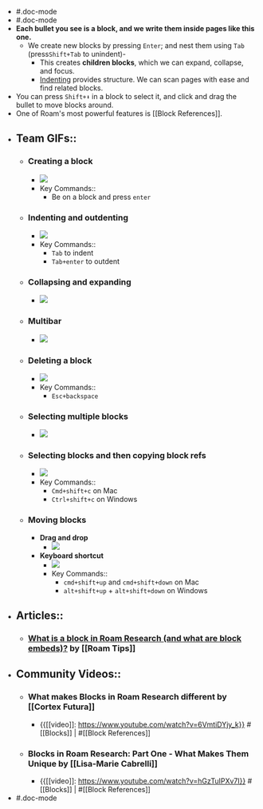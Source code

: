 - #.doc-mode
- #.doc-mode
- **Each bullet you see is a __block__, and we write them inside pages like this one.**
    - We create new blocks by pressing `Enter`; and nest them using `Tab` (press`Shift+Tab` to unindent)-
        - This creates __children blocks__, which we can expand, collapse, and focus. 
        - [Indenting]([[Indentation]]) provides structure. We can scan pages with ease and find related blocks. 
- You can press `Shift+⬇` in a block to select it, and click and drag the bullet to move blocks around.
- One of Roam's most powerful features is [[Block References]].
- ## Team GIFs::
    - ### Creating a block
        - ![](https://firebasestorage.googleapis.com/v0/b/firescript-577a2.appspot.com/o/imgs%2Fapp%2Fhelp-documentation%2F4KKGac0myW.gif?alt=media&token=23236602-27d8-4e00-aa2a-259a5d1562f3)
        - Key Commands::
            - Be on a block and press `enter`
    - ### Indenting and outdenting
        - ![](https://firebasestorage.googleapis.com/v0/b/firescript-577a2.appspot.com/o/imgs%2Fapp%2Fhelp-documentation%2FOMLRPp1fPc.gif?alt=media&token=72fc6367-48f3-4b02-b740-f5baa7178973)
        - Key Commands::
            - `Tab` to indent
            - `Tab+enter` to outdent
    - ### Collapsing and expanding
        - ![](https://firebasestorage.googleapis.com/v0/b/firescript-577a2.appspot.com/o/imgs%2Fapp%2Fhelp-documentation%2FC5HT7C2C1X.gif?alt=media&token=d5193776-200a-4dcc-9957-13543c7bc213)
    - ### Multibar
        - ![](https://firebasestorage.googleapis.com/v0/b/firescript-577a2.appspot.com/o/imgs%2Fapp%2Fhelp-documentation%2Fj9ezPYAzrK.gif?alt=media&token=d159ce29-2c07-4a68-aa4c-52b75b632904)
    - ### Deleting a block
        - ![](https://firebasestorage.googleapis.com/v0/b/firescript-577a2.appspot.com/o/imgs%2Fapp%2Fhelp-documentation%2FJMqg0xNnlb.gif?alt=media&token=f0665abb-06f0-4d1d-97fe-2c65bea1699c)
        - Key Commands::
            - `Esc+backspace`
    - ### Selecting multiple blocks
        - ![](https://firebasestorage.googleapis.com/v0/b/firescript-577a2.appspot.com/o/imgs%2Fapp%2Fhelp-documentation%2F_gqm2vZh9H.gif?alt=media&token=01a5a243-47cc-4e45-ad82-5668e3808fd3)
    - ### Selecting blocks and then copying block refs
        - ![](https://firebasestorage.googleapis.com/v0/b/firescript-577a2.appspot.com/o/imgs%2Fapp%2Fhelp-documentation%2Fl44WdD6W-a.gif?alt=media&token=6dab5147-938c-4a3b-af1a-21f808024ed5)
        - Key Commands::
            - `Cmd+shift+c` on Mac
            - `Ctrl+shift+c` on Windows
    - ### Moving blocks
        - **Drag and drop**
            - ![](https://firebasestorage.googleapis.com/v0/b/firescript-577a2.appspot.com/o/imgs%2Fapp%2Fhelp-documentation%2FbzKfwa_bqQ.gif?alt=media&token=227b9e1c-a42e-4e34-b2d0-840084b2040f)
        - **Keyboard shortcut**
            - ![](https://firebasestorage.googleapis.com/v0/b/firescript-577a2.appspot.com/o/imgs%2Fapp%2Fhelp-documentation%2FpVFK4Mz-u5.gif?alt=media&token=cebec529-95d9-41b8-8613-48ad41cf0067)
            - Key Commands::
                - `cmd+shift+up` and `cmd+shift+down` on Mac
                - `alt+shift+up` + `alt+shift+down` on Windows
- ## Articles::
    - ### [What is a block in Roam Research (and what are block embeds)?](https://www.roamtips.com/home/what-is-block-roam-research) by [[Roam Tips]]
- ## Community Videos::
    - ### What makes Blocks in Roam Research different by [[Cortex Futura]]
        - {{[[video]]: https://www.youtube.com/watch?v=6VmtiDYjy_k}}
#[[Blocks]] | #[[Block References]]
    - ### Blocks in Roam Research: Part One - What Makes Them Unique by [[Lisa-Marie Cabrelli]]
        - {{[[video]]: https://www.youtube.com/watch?v=hGzTuIPXv7I}}
#[[Blocks]] | #[[Block References]]
- #.doc-mode
